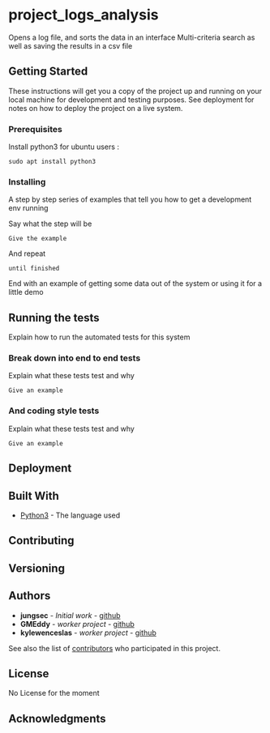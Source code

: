 # project_logs_analysis

Opens a log file, and sorts the data in an interface
Multi-criteria search as well as saving the results in a csv file

## Getting Started

These instructions will get you a copy of the project up and running on your local machine for development and testing purposes. See deployment for notes on how to deploy the project on a live system.

### Prerequisites

Install python3 for ubuntu users :

```
sudo apt install python3
```

### Installing

A step by step series of examples that tell you how to get a development env running

Say what the step will be

```
Give the example
```

And repeat

```
until finished
```

End with an example of getting some data out of the system or using it for a little demo

## Running the tests

Explain how to run the automated tests for this system

### Break down into end to end tests

Explain what these tests test and why

```
Give an example
```

### And coding style tests

Explain what these tests test and why

```
Give an example
```

## Deployment



## Built With

* [Python3](https://docs.python.org/3.7/) - The language used


## Contributing



## Versioning

 

## Authors

* **jungsec** - *Initial work* - [github](https://github.com/jungsec/)
* **GMEddy**  - *worker project* - [github](https://github.com/GMEddy/)
* **kylewenceslas**  - *worker project* - [github](https://github.com/koemankyle)


See also the list of [contributors](https://github.com/jungsec/project_logs_analysis/graphs/contributors) who participated in this project.

## License

No License for the moment

## Acknowledgments

